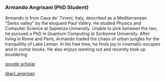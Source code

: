 ### Armando Angrisani (PhD Student)

Armando is from Cava de' Tirreni, Italy, described as a Mediterranean "Swiss valley" by the eloquent Paul Valéry. He studied Physics and Computer Science at Sapienza University. Unable to pick between the two, he pursued a PhD in Quantum Computing at Sorbonne University. After living in Rome and Paris, Armando traded the chaos of urban jungles for the tranquillity of Lake Leman. In his free time, he finds joy in cinematic escapes and in comic books. He also enjoys working out and recently took up bouldering

[google scholar](https://scholar.google.com/citations?user=Z0d1q3gAAAAJ&hl=fr)

[@acl_angrisan]()